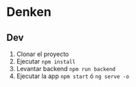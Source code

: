 # Denken

## Dev

1. Clonar el proyecto
2. Ejecutar ```npm install ```
3. Levantar backend ```npm run backend```
4. Ejecutar la app ```npm start``` ó ```ng serve -o```
